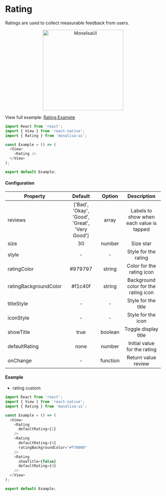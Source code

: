 # Rating

Ratings are used to collect measurable feedback from users.

<p align="center">
  <img
	  src="https://raw.githubusercontent.com/tuantvk/monalisa-ui/master/assets/monalisaui-rating.png"
		alt="MonalisaUI"
		width="260">
</p>

View full example: [Rating Example](https://github.com/tuantvk/monalisa-ui/blob/master/example/Rating/index.js)

```javascript
import React from 'react';
import { View } from 'react-native';
import { Rating } from 'monalisa-ui';

const Example = () => (
  <View>
    <Rating />
  </View>
);

export default Example;
```

#### Configuration

| Property              | Default       | Option    | Description  |
| --------------------- |:-------------:|:---------:|:------------:|
| reviews               | ['Bad', 'Okay', 'Good', 'Great', 'Very Good'] | array    | Labels to show when each value is tapped |
| size                  | 30            | number    | Size star |
| style                 | -             | -         | Style for the rating |
| ratingColor           | #979797       | string    | Color for the rating icon |
| ratingBackgroundColor | #f1c40f       | string    | Background color for the rating icon |
| titleStyle            | -             | -         | Style for the title |
| iconStyle             | -             | -         | Style for the icon |
| showTitle             | true          | boolean   | Toggle display title |
| defaultRating         | none          | number    | Initial value for the rating |
| onChange              | -             | function  | Return value review |


#### Example

- rating custom

```javascript
import React from 'react';
import { View } from 'react-native';
import { Rating } from 'monalisa-ui';

const Example = () => (
  <View>
    <Rating
      defaultRating={1}
    />
    <Rating
      defaultRating={4}
      ratingBackgroundColor="#ff0000"
    />
    <Rating
      showTitle={false}
      defaultRating={4}
    />
  </View>
);

export default Example;
```
